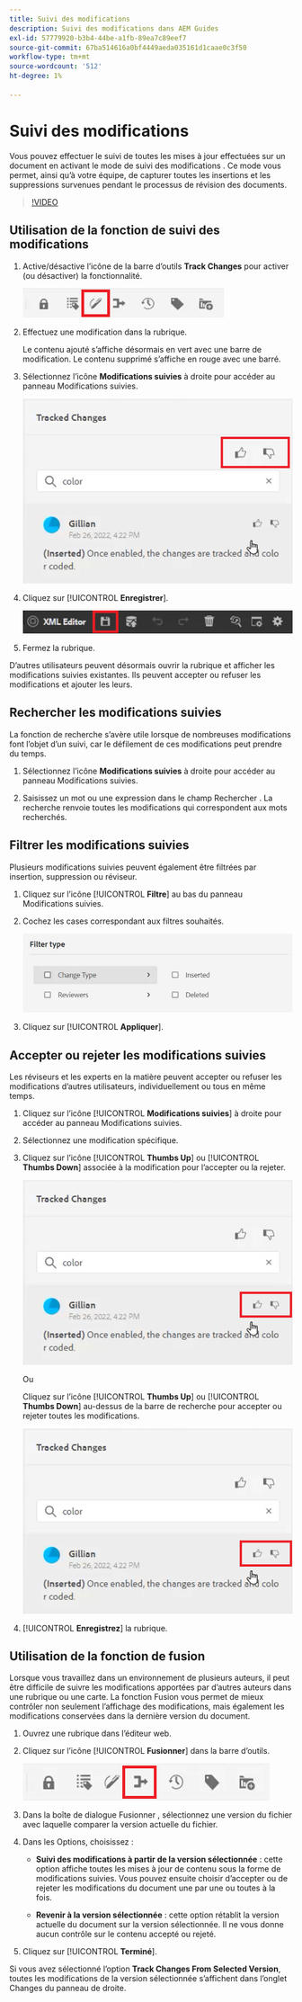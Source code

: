 ```yaml
---
title: Suivi des modifications
description: Suivi des modifications dans AEM Guides
exl-id: 57779920-b3b4-44be-a1fb-89ea7c89eef7
source-git-commit: 67ba514616a0bf4449aeda035161d1caae0c3f50
workflow-type: tm+mt
source-wordcount: '512'
ht-degree: 1%

---
```


# Suivi des modifications

Vous pouvez effectuer le suivi de toutes les mises à jour effectuées sur un document en activant le mode de suivi des modifications . Ce mode vous permet, ainsi qu’à votre équipe, de capturer toutes les insertions et les suppressions survenues pendant le processus de révision des documents.

>[!VIDEO](https://video.tv.adobe.com/v/342763?quality=12&learn=on)

## Utilisation de la fonction de suivi des modifications

1. Active/désactive l’icône de la barre d’outils **Track Changes** pour activer (ou désactiver) la fonctionnalité.

   ![Suivi des modifications](images/lesson-12/track-changes-icon.png)

1. Effectuez une modification dans la rubrique.

   Le contenu ajouté s’affiche désormais en vert avec une barre de modification. Le contenu supprimé s’affiche en rouge avec une barré.

1. Sélectionnez l’icône **Modifications suivies** à droite pour accéder au panneau Modifications suivies.

   ![Accepter/Rejeter tout](images/lesson-12/accept-reject-all.png)

1. Cliquez sur [!UICONTROL **Enregistrer**].

   ![Icône Enregistrer](images/lesson-12/save-icon.png)

1. Fermez la rubrique.

D’autres utilisateurs peuvent désormais ouvrir la rubrique et afficher les modifications suivies existantes. Ils peuvent accepter ou refuser les modifications et ajouter les leurs.

## Rechercher les modifications suivies

La fonction de recherche s’avère utile lorsque de nombreuses modifications font l’objet d’un suivi, car le défilement de ces modifications peut prendre du temps.

1. Sélectionnez l’icône **Modifications suivies** à droite pour accéder au panneau Modifications suivies.

1. Saisissez un mot ou une expression dans le champ Rechercher .
La recherche renvoie toutes les modifications qui correspondent aux mots recherchés.

## Filtrer les modifications suivies

Plusieurs modifications suivies peuvent également être filtrées par insertion, suppression ou réviseur.

1. Cliquez sur l’icône [!UICONTROL **Filtre**] au bas du panneau Modifications suivies.

1. Cochez les cases correspondant aux filtres souhaités.

   ![IU de filtre](images/lesson-12/filter.png)

1. Cliquez sur [!UICONTROL **Appliquer**].

## Accepter ou rejeter les modifications suivies

Les réviseurs et les experts en la matière peuvent accepter ou refuser les modifications d’autres utilisateurs, individuellement ou tous en même temps.

1. Cliquez sur l’icône [!UICONTROL **Modifications suivies**] à droite pour accéder au panneau Modifications suivies.

1. Sélectionnez une modification spécifique.

1. Cliquez sur l’icône [!UICONTROL **Thumbs Up**] ou [!UICONTROL **Thumbs Down**] associée à la modification pour l’accepter ou la rejeter.

   ![Accepter/Rejeter une seule interface utilisateur](images/lesson-12/accept-reject-single.png)

   Ou

   Cliquez sur l’icône [!UICONTROL **Thumbs Up**] ou [!UICONTROL **Thumbs Down**] au-dessus de la barre de recherche pour accepter ou rejeter toutes les modifications.

   ![Accepter/Rejeter une seule interface utilisateur](images/lesson-12/accept-reject-single.png)

1. [!UICONTROL **Enregistrez**] la rubrique.

## Utilisation de la fonction de fusion

Lorsque vous travaillez dans un environnement de plusieurs auteurs, il peut être difficile de suivre les modifications apportées par d’autres auteurs dans une rubrique ou une carte. La fonction Fusion vous permet de mieux contrôler non seulement l’affichage des modifications, mais également les modifications conservées dans la dernière version du document.

1. Ouvrez une rubrique dans l’éditeur web.

1. Cliquez sur l’icône [!UICONTROL **Fusionner**] dans la barre d’outils.

   ![Icône de fusion](images/lesson-12/merge-icon.png)

1. Dans la boîte de dialogue Fusionner , sélectionnez une version du fichier avec laquelle comparer la version actuelle du fichier.

1. Dans les Options, choisissez :

   - **Suivi des modifications à partir de la version sélectionnée** : cette option affiche toutes les mises à jour de contenu sous la forme de modifications suivies. Vous pouvez ensuite choisir d’accepter ou de rejeter les modifications du document une par une ou toutes à la fois.

   - **Revenir à la version sélectionnée** : cette option rétablit la version actuelle du document sur la version sélectionnée. Il ne vous donne aucun contrôle sur le contenu accepté ou rejeté.

1. Cliquez sur [!UICONTROL **Terminé**].

Si vous avez sélectionné l’option **Track Changes From Selected Version**, toutes les modifications de la version sélectionnée s’affichent dans l’onglet Changes du panneau de droite.
